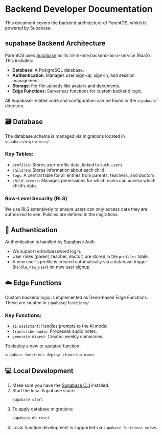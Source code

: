 
# Backend Developer Documentation

This document covers the backend architecture of ParentOS, which is powered by Supabase.

## supabase Backend Architecture

ParentOS uses [Supabase](https://supabase.com/) as its all-in-one backend-as-a-service (BaaS). This includes:

- **Database**: A PostgreSQL database.
- **Authentication**: Manages user sign-up, sign-in, and session management.
- **Storage**: For file uploads like avatars and documents.
- **Edge Functions**: Serverless functions for custom backend logic.

All Supabase-related code and configuration can be found in the `supabase/` directory.

## 🗃️ Database

The database schema is managed via migrations located in `supabase/migrations/`.

### Key Tables:
- `profiles`: Stores user profile data, linked to `auth.users`.
- `children`: Stores information about each child.
- `logs`: A central table for all entries from parents, teachers, and doctors.
- `child_access`: Manages permissions for which users can access which child's data.

### Row-Level Security (RLS)
We use RLS extensively to ensure users can only access data they are authorized to see. Policies are defined in the migrations.

## 🔐 Authentication

Authentication is handled by Supabase Auth.
- We support email/password login.
- User roles (parent, teacher, doctor) are stored in the `profiles` table.
- A new user's profile is created automatically via a database trigger (`handle_new_user`) on new user signup.

## ☁️ Edge Functions

Custom backend logic is implemented as Deno-based Edge Functions. These are located in `supabase/functions/`.

### Key Functions:
- `ai-assistant`: Handles prompts to the AI model.
- `transcribe-audio`: Processes audio notes.
- `generate-digest`: Creates weekly summaries.

To deploy a new or updated function:
```bash
supabase functions deploy <function-name>
```

## 💻 Local Development

1.  Make sure you have the [Supabase CLI](https://supabase.com/docs/guides/cli) installed.
2.  Start the local Supabase stack:
    ```bash
    supabase start
    ```
3.  To apply database migrations:
    ```bash
    supabase db reset
    ```
4.  Local function development is supported via `supabase functions serve`.
